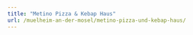 ```yaml
---
title: "Metino Pizza & Kebap Haus"
url: /muelheim-an-der-mosel/metino-pizza-und-kebap-haus/
---
```

